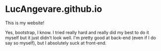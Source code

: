 # LucAngevare.github.io
This is my website!

Yes, bootstrap, I know. I tried really hard and really did my best to do it myself but it just didn't look well. I'm pretty good at back-end (even if I do say so myself), but I absolutely suck at front-end.
